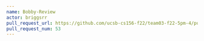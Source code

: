 ```yaml
---
name: Bobby-Review
actor: briggsrr
pull_request_url: https://github.com/ucsb-cs156-f22/team03-f22-5pm-4/pull/53
pull_request_num: 53
---
```

